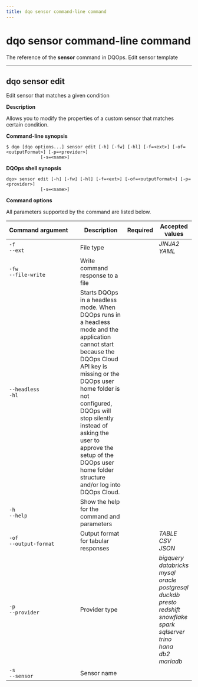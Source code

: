 ```yaml
---
title: dqo sensor command-line command
---
```

# dqo sensor command-line command
The reference of the **sensor** command in DQOps. Edit sensor template



___

## dqo sensor edit

Edit sensor that matches a given condition


**Description**


Allows you to modify the properties of a custom sensor that matches certain condition.




**Command-line synopsis**

```
$ dqo [dqo options...] sensor edit [-h] [-fw] [-hl] [-f=<ext>] [-of=<outputFormat>] [-p=<provider>]
             [-s=<name>]

```

**DQOps shell synopsis**

```
dqo> sensor edit [-h] [-fw] [-hl] [-f=<ext>] [-of=<outputFormat>] [-p=<provider>]
             [-s=<name>]

```



**Command options**

All parameters supported by the command are listed below.

| Command&nbsp;argument&nbsp;&nbsp;&nbsp;&nbsp; | Description | Required | Accepted values |
|-----------------------------------------------|-------------|:-----------------:|-----------------|
|<div id="sensor edit-f" class="no-wrap-code">`-f`</div><div id="sensor edit--ext" class="no-wrap-code">`--ext`</div>|File type| |*JINJA2*<br/>*YAML*<br/>|
|<div id="sensor edit-fw" class="no-wrap-code">`-fw`</div><div id="sensor edit--file-write" class="no-wrap-code">`--file-write`</div>|Write command response to a file| ||
|<div id="sensor edit--headless" class="no-wrap-code">`--headless`</div><div id="sensor edit-hl" class="no-wrap-code">`-hl`</div>|Starts DQOps in a headless mode. When DQOps runs in a headless mode and the application cannot start because the DQOps Cloud API key is missing or the DQOps user home folder is not configured, DQOps will stop silently instead of asking the user to approve the setup of the DQOps user home folder structure and/or log into DQOps Cloud.| ||
|<div id="sensor edit-h" class="no-wrap-code">`-h`</div><div id="sensor edit--help" class="no-wrap-code">`--help`</div>|Show the help for the command and parameters| ||
|<div id="sensor edit-of" class="no-wrap-code">`-of`</div><div id="sensor edit--output-format" class="no-wrap-code">`--output-format`</div>|Output format for tabular responses| |*TABLE*<br/>*CSV*<br/>*JSON*<br/>|
|<div id="sensor edit-p" class="no-wrap-code">`-p`</div><div id="sensor edit--provider" class="no-wrap-code">`--provider`</div>|Provider type| |*bigquery*<br/>*databricks*<br/>*mysql*<br/>*oracle*<br/>*postgresql*<br/>*duckdb*<br/>*presto*<br/>*redshift*<br/>*snowflake*<br/>*spark*<br/>*sqlserver*<br/>*trino*<br/>*hana*<br/>*db2*<br/>*mariadb*<br/>|
|<div id="sensor edit-s" class="no-wrap-code">`-s`</div><div id="sensor edit--sensor" class="no-wrap-code">`--sensor`</div>|Sensor name| ||






